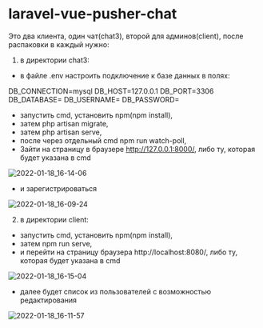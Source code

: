 # laravel-vue-pusher-chat
Это два клиента, один чат(chat3), второй для админов(client), после распаковки в каждый нужно:

1. в директории chat3:

- в файле .env настроить подключение к базе данных в полях:

DB_CONNECTION=mysql
DB_HOST=127.0.0.1
DB_PORT=3306
DB_DATABASE=
DB_USERNAME=
DB_PASSWORD=

- запустить cmd, установить npm(npm install),
- затем php artisan migrate, 
- затем php artisan serve,
- после через отдельный cmd npm run watch-poll, 
- Зайти на страницу в браузере http://127.0.0.1:8000/, либо ту, которая будет указана в cmd

![2022-01-18_16-14-06](https://user-images.githubusercontent.com/77277774/149950708-baf1e943-3ecf-4ccc-b868-6c6c2f6a3ffa.png)

- и зарегистрироваться 

![2022-01-18_16-09-24](https://user-images.githubusercontent.com/77277774/149950743-8c33d393-cdcd-4509-88a4-84c119ddc056.png)

2. в директории client:

- запустить cmd, установить npm(npm install),
- затем npm run serve,
- и перейти на страницу браузера http://localhost:8080/, либо ту, которая будет указана в cmd 


![2022-01-18_16-15-04](https://user-images.githubusercontent.com/77277774/149950771-1c033652-4cd9-483d-b31f-be088542e8ec.png)

- далее будет список из пользователей с возможностью редактирования


![2022-01-18_16-11-57](https://user-images.githubusercontent.com/77277774/149950785-995c00cb-11bd-4700-9dfc-36cf33e2b186.png)
